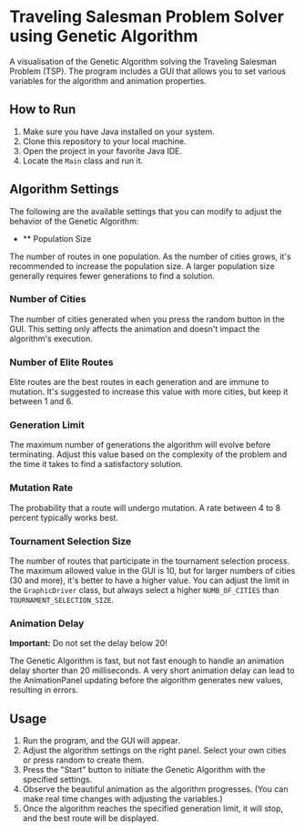 # Traveling Salesman Problem Solver using Genetic Algorithm

A visualisation of the Genetic Algorithm solving the Traveling Salesman Problem (TSP). The program includes a GUI that allows you to set various variables for the algorithm and animation properties.

## How to Run

1. Make sure you have Java installed on your system.
2. Clone this repository to your local machine.
3. Open the project in your favorite Java IDE.
4. Locate the `Main` class and run it.

## Algorithm Settings

The following are the available settings that you can modify to adjust the behavior of the Genetic Algorithm:

- ** Population Size

The number of routes in one population. As the number of cities grows, it's recommended to increase the population size. A larger population size generally requires fewer generations to find a solution. 

### Number of Cities

The number of cities generated when you press the random button in the GUI. This setting only affects the animation and doesn't impact the algorithm's execution.

### Number of Elite Routes 

Elite routes are the best routes in each generation and are immune to mutation. It's suggested to increase this value with more cities, but keep it between 1 and 6.

### Generation Limit 

The maximum number of generations the algorithm will evolve before terminating. Adjust this value based on the complexity of the problem and the time it takes to find a satisfactory solution.

### Mutation Rate 

The probability that a route will undergo mutation. A rate between 4 to 8 percent typically works best.

### Tournament Selection Size 

The number of routes that participate in the tournament selection process. The maximum allowed value in the GUI is 10, but for larger numbers of cities (30 and more), it's better to have a higher value. You can adjust the limit in the `GraphicDriver` class, but always select a higher `NUMB_OF_CITIES` than `TOURNAMENT_SELECTION_SIZE`.

### Animation Delay 

**Important:** Do not set the delay below 20!

The Genetic Algorithm is fast, but not fast enough to handle an animation delay shorter than 20 milliseconds. A very short animation delay can lead to the AnimationPanel updating before the algorithm generates new values, resulting in errors. 

## Usage

1. Run the program, and the GUI will appear.
2. Adjust the algorithm settings on the right panel. Select your own cities or press random to create them. 
3. Press the "Start" button to initiate the Genetic Algorithm with the specified settings.
4. Observe the beautiful animation as the algorithm progresses. (You can make real time changes with adjusting the variables.)
5. Once the algorithm reaches the specified generation limit, it will stop, and the best route will be displayed.
